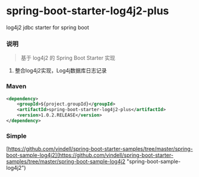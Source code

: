 # spring-boot-starter-log4j2-plus
log4j2 jdbc starter for spring boot 

### 说明


 > 基于 log4j2 的 Spring Boot Starter 实现

1. 整合log4j2实现，Log4j数据库日志记录

### Maven

``` xml
<dependency>
	<groupId>${project.groupId}</groupId>
	<artifactId>spring-boot-starter-log4j2-plus</artifactId>
	<version>1.0.2.RELEASE</version>
</dependency>
```

### Simple

[https://github.com/vindell/spring-boot-starter-samples/tree/master/spring-boot-sample-log4j2](https://github.com/vindell/spring-boot-starter-samples/tree/master/spring-boot-sample-log4j2 "spring-boot-sample-log4j2")

